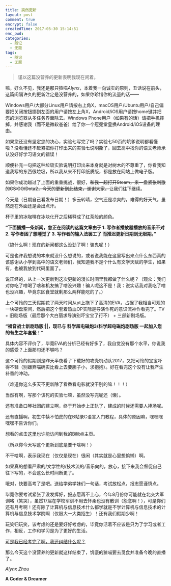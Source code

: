 ```yaml
---
title: 突然更新
layout: post
comment: true
encrypt: false
createdTime: 2017-05-30 15:14:51
enc_pwd:
categories:
  - 随记
  - 无题
tags:
  - 随记
  - 无题
---
```

<blockquote class="centerquote">谨以这篇没营养的更新表明我现在闲着。</blockquote>

嘛，好久不见，我还是那只猹喵*Alynx*，本着我一向诚实的原则，丑话说在前头，这篇间隔许久的更新注定是没营养的，如果你珍惜你的流量的话——

Windows用户/大部分Linux用户请按右上角X，macOS用户/Ubuntu用户/自己偏要把关闭按钮挪到左面的用户请按左上角X，Android/iOS用户请按home键并把您的浏览器从多任务界面除去。Windows Phone用户（如果有的话）请把手机摔掉，并感谢我（而不是微软爸爸）给了你一个冠冕堂皇换Android/iOS设备的理由。

如果您还没有坚定您的决心，实验七写完了吗？实验七50页的坑爹说明都看懂啦？没看懂还不赶紧把你打印出来的实验七说明撕了，回去高中找你的语文老师承认没好好学习语文的错误！

顺便补充一句把这种垃圾实验说明打印出来本身就是对树木的不尊重了，你看我知道我写的东西很垃圾，所以我从来不打印纸质版，都是放在网站上做电子版。

<!--more-->

如果你成功越过了上面的重重挑战，很好，~~和我一起打开Steam，来一盘紧张刺激的CS:GO/Dota2，今天的更新到此结束，谢谢大家。~~让我们往下继续。

今天是（日期自己看发布日期！）多云转晴，空气还是凉爽的，难得的好天气，虽然走在外面还是会出点汗。

杯子里的冰咖啡在冰块化开之后稀释成了红茶般的颜色。

**“下面插播一条新闻，您正在阅读的这篇文章由于 1. 写作者播放器播放的音乐不对 2. 写作者困了想睡觉了 3. 写作者的输入法罢工了 而推迟更新日期到无限期。”**

（搞什么啊！现在的新闻都这么没劲了啊！骗鬼呢！）

可是也许我想说的本来就没什么想说的，或者说我能在这里写出来点什么东西真的该感谢从小学到高中的语文老师们，我知道我不是个什么有文学天赋的学生，如果有，也被我放到代码里面了。

说正经的，从上一次更新到这次更新的漫长时间里我都做了什么呢？（观众：我们对你吃了啥喝了啥和机友搞了啥没兴趣！骗人呢这不是！我：说实话我对我吃了啥也没兴趣，毕竟东区食堂就剰那么两样能吃的了。）

上个可怜的三天假期花了两天时间从pt上拖下了高清的EVA，占据了我相当可观的一块硬盘空间，然后把这个套着热血OP实际是导演作死的意识流神作看完了。TV + 旧剧场版（最后那个大白丽求导演别吓宝宝了行不） + 三部新剧场版。

**“福音战士新剧场版:||，现已与 科学超电磁炮3/科学超电磁炮剧场版 一起加入您的有生之年套餐！”**

具体内容不评价了，毕竟EVA的分析已经有好多了，我自觉没有那个水平，你说我的感受？上面那句还不够吗？

这个可怜的假期则是昨天半夜看了下载好的攻壳机动队2017，又把可怜的宝宝吓得不轻（别嫌弃喵确实比看上去要胆子小，求抱抱）。好在看完这个没有让我产生补番的冲动。

（难道你这么多天不更新除了看番看电影就没干别的嘛！！！）

当然有啊，写那个该死的实验七嘛，虽然没写完呢还（懒）。

还有准备口琴社团的建立啊，终于开始步上正轨了，建成的时候还需要人捧场呢。

还有直播啊，初生牛犊不怕虎的在B站录C语言入门教程，具体的原因嘛，嘿嘿嘿嘿嘿不告诉你们。

想看的点击[这里](http://space.bilibili.com/10034969/#!/)也许能访问到我的Bilibili主页。

（所以你今天写这个更新到底是要干啥啊！）

不干啥啊，表示我现在（仅仅是现在）很闲（其实就是心里想偷懒）啊。

如果真的想看严肃的/文学性的/技术流的/音乐向的，放心，接下来我会督促自己往下写的，不会这么长时间断更了。

哦对，快要高考了是吧。送给学弟学妹们一句话，考试放松点，报志愿谨慎点。

毕竟你要考试紧张了没发挥好，报志愿再不上心，今年8月份你可能就在北交大军训咯（笑哭），虽然17届在学校军训不用去怀柔也没有散训（怨念啊！），可是你们还有月考啊！还有除了计算机与信息技术什么都学就是不学计算机与信息技术的计算机与信息技术学院啊（仅限大一大类招生）！还有我们假期少啊！

玩笑归玩笑，该考虑的还是要好好考虑的，毕竟你活着不应该是只为了学习或者工作，相反，工作和学习是为了更好的生活。

[可是我已经考完了啊，我还纠结什么呢？](/posts/2017/05/30/Encrypt-for-the-Update/)

那么今天这个没营养的更新就这样结束了，饥饿的猹喵要去觅食并准备今晚的直播了。

*Alynx Zhou*

**A Coder & Dreamer**

